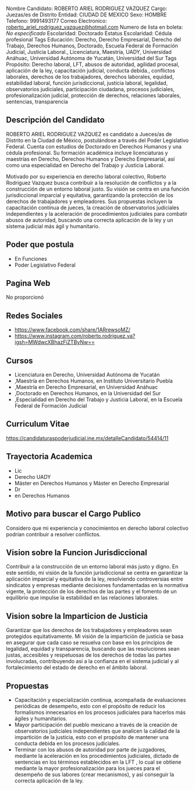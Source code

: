 Nombre Candidato: ROBERTO ARIEL RODRIGUEZ VAZQUEZ
Cargo: Juezas/es de Distrito
Entidad: CIUDAD DE MEXICO
Sexo: HOMBRE
Telefono: 9991493177
Correo Electronico: roberto_ariel_rodriguez_vazquez@hotmail.com
Numero de lista en boleta: *No especificado*
Escolaridad: Doctorado
Estatus Escolaridad: Cédula profesional
Tags Educación: Derecho, Derecho Empresarial, Derecho del Trabajo, Derechos Humanos, Doctorado, Escuela Federal de Formación Judicial, Justicia Laboral., Licenciatura, Maestría, UADY, Universidad Anáhuac, Universidad Autónoma de Yucatán, Universidad del Sur
Tags Propósito: Derecho laboral, LFT, abusos de autoridad, agilidad procesal, aplicación de la ley, capacitación judicial, conducta debida., conflictos laborales, derechos de los trabajadores, derechos laborales, equidad, estabilidad laboral, función jurisdiccional, justicia laboral, legalidad, observatorios judiciales, participación ciudadana, procesos judiciales, profesionalización judicial, protección de derechos, relaciones laborales, sentencias, transparencia


## Descripción del Candidato 

ROBERTO ARIEL RODRIGUEZ VAZQUEZ es candidato a Jueces/as de Distrito en la Ciudad de México, postulándose a través del Poder Legislativo Federal. Cuenta con estudios de Doctorado en Derechos Humanos y una cédula profesional. Su formación académica incluye licenciaturas y maestrías en Derecho, Derechos Humanos y Derecho Empresarial, así como una especialidad en Derecho del Trabajo y Justicia Laboral.

Motivado por su experiencia en derecho laboral colectivo, Roberto Rodriguez Vazquez busca contribuir a la resolución de conflictos y a la construcción de un entorno laboral justo. Su visión se centra en una función jurisdiccional imparcial y equitativa, garantizando la protección de los derechos de trabajadores y empleadores. Sus propuestas incluyen la capacitación continua de jueces, la creación de observatorios judiciales independientes y la aceleración de procedimientos judiciales para combatir abusos de autoridad, buscando una correcta aplicación de la ley y un sistema judicial más ágil y humanitario.


## Poder que postula

- En Funciones
- Poder Legislativo Federal


## Pagina Web

No proporcionó


## Redes Sociales

- https://www.facebook.com/share/1ARrewsoMZ/
- https://www.instagram.com/roberto.rodriguez.va?igsh=MWdwcXBhazFiZTByNw==


## Cursos

- Licenciatura en Derecho, Universidad Autónoma de Yucatán
- ,Maestría en Derechos Humanos, en Instituto Universitario Puebla
- ,Maestría en Derecho Empresarial, en Universidad Anáhuac
- ,Doctorado en Derechos Humanos, en la Universidad del Sur
- ,Especialidad en Derecho del Trabajo y Justicia Laboral, en la Escuela Federal de Formación Judicial


## Curriculum Vitae

https://candidaturaspoderjudicial.ine.mx/detalleCandidato/54414/11


## Trayectoria Academica

- Lic
- Derecho UADY
- Máster en Derechos Humanos y Máster en Derecho Empresarial
- Dr
- en Derechos Humanos


## Motivo para buscar el Cargo Publico

Considero que mi experiencia y conocimientos en derecho laboral colectivo podrían contribuir a resolver conflictos.


## Vision sobre la Funcion Jurisdiccional

Contribuir a la construcción de un entorno laboral más justo y digno. En este sentido, mi visión de la función jurisdiccional se centra en garantizar la aplicación imparcial y equitativa de la ley, resolviendo controversias entre sindicatos y empresas mediante decisiones fundamentadas en la normativa vigente, la protección de los derechos de las partes y el fomento de un equilibrio que impulse la estabilidad en las relaciones laborales.


## Vision sobre la Imparticion de Justicia

Garantizar que los derechos de los trabajadores y empleadores sean protegidos equitativamente. Mi visión de la impartición de justicia se basa en asegurar que cada caso se resuelva con base en los principios de legalidad, equidad y transparencia, buscando que las resoluciones sean justas, accesibles y respetuosas de los derechos de todas las partes involucradas, contribuyendo así a la confianza en el sistema judicial y al fortalecimiento del estado de derecho en el ámbito laboral.


## Propuestas

- Capacitación y especialización continua, acompañada de evaluaciones periódicas de desempeño, esto con el propósito de reducir los formalismos innecesarios en los procesos judiciales para hacerlos más ágiles y humanitarios.
- Mayor participación del pueblo mexicano a través de la creación de observatorios judiciales independientes que analicen la calidad de la impartición de la justicia, esto con el propósito de mantener una conducta debida en los procesos judiciales.
- Terminar con los abusos de autoridad por parte de juzgadores, mediante la aceleración en los procedimientos judiciales, dictado de sentencias en los términos establecidos en la LFT , lo cual se obtiene mediante la mayor profesionalización para los jueces para el desempeño de sus labores (crear mecanismos), y así conseguir la correcta aplicación de la ley.


